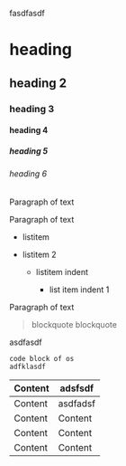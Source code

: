 fasdfasdf

# heading

## heading 2

### heading 3

#### heading 4

##### heading 5

###### heading 6

Paragraph of text

Paragraph of text

*   listitem

*   listitem 2

    *   listitem indent

        *   list item indent 1

Paragraph of text

> blockquote
> blockquote

asdfasdf

    code block of os
    adfklasdf

| Content | adsfsdf  |
| ------- | -------- |
| Content | asdfadsf |
| Content | Content  |
| Content | Content  |
| Content | Content  |
